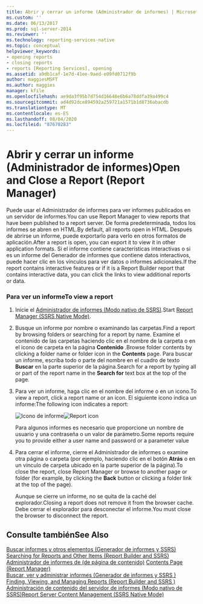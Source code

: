 ```yaml
---
title: Abrir y cerrar un informe (Administrador de informes) | Microsoft Docs
ms.custom: ''
ms.date: 06/13/2017
ms.prod: sql-server-2014
ms.reviewer: ''
ms.technology: reporting-services-native
ms.topic: conceptual
helpviewer_keywords:
- opening reports
- closing reports
- reports [Reporting Services], opening
ms.assetid: a9db1caf-1e7d-41ee-9aed-e09fd0712f9b
author: maggiesMSFT
ms.author: maggies
manager: kfile
ms.openlocfilehash: ae9da3f95b7d754d16648e6b6a78ddfa39a499c4
ms.sourcegitcommit: ad4d92dce894592a259721a1571b1d8736abacdb
ms.translationtype: MT
ms.contentlocale: es-ES
ms.lasthandoff: 08/04/2020
ms.locfileid: "87670283"
---
```

# <a name="open-and-close-a-report-report-manager"></a><span data-ttu-id="fd423-102">Abrir y cerrar un informe (Administrador de informes)</span><span class="sxs-lookup"><span data-stu-id="fd423-102">Open and Close a Report (Report Manager)</span></span>
  <span data-ttu-id="fd423-103">Puede usar el Administrador de informes para ver informes publicados en un servidor de informes.</span><span class="sxs-lookup"><span data-stu-id="fd423-103">You can use Report Manager to view reports that have been published to a report server.</span></span> <span data-ttu-id="fd423-104">De forma predeterminada, todos los informes se abren en HTML.</span><span class="sxs-lookup"><span data-stu-id="fd423-104">By default, all reports open in HTML.</span></span> <span data-ttu-id="fd423-105">Después de abrirse un informe, puede exportarlo para verlo en otros formatos de aplicación.</span><span class="sxs-lookup"><span data-stu-id="fd423-105">After a report is open, you can export it to view it in other application formats.</span></span> <span data-ttu-id="fd423-106">Si el informe contiene características interactivas o si es un informe del Generador de informes que contiene datos interactivos, puede hacer clic en los vínculos para ver datos o informes adicionales.</span><span class="sxs-lookup"><span data-stu-id="fd423-106">If the report contains interactive features or if it is a Report Builder report that contains interactive data, you can click the links to view additional reports or data.</span></span>  
  
### <a name="to-view-a-report"></a><span data-ttu-id="fd423-107">Para ver un informe</span><span class="sxs-lookup"><span data-stu-id="fd423-107">To view a report</span></span>  
  
1.  <span data-ttu-id="fd423-108">Inicie el [Administrador de informes &#40;Modo nativo de SSRS&#41;](../report-manager-ssrs-native-mode.md).</span><span class="sxs-lookup"><span data-stu-id="fd423-108">Start [Report Manager  &#40;SSRS Native Mode&#41;](../report-manager-ssrs-native-mode.md).</span></span>  
  
2.  <span data-ttu-id="fd423-109">Busque un informe por nombre o examinando las carpetas.</span><span class="sxs-lookup"><span data-stu-id="fd423-109">Find a report by browsing folders or searching for a report by name.</span></span> <span data-ttu-id="fd423-110">Examine el contenido de las carpetas haciendo clic en el nombre de la carpeta o en el icono de carpeta en la página **Contenido** .</span><span class="sxs-lookup"><span data-stu-id="fd423-110">Browse folder contents by clicking a folder name or folder icon in the **Contents** page.</span></span> <span data-ttu-id="fd423-111">Para buscar un informe, escriba todo o parte del nombre en el cuadro de texto **Buscar** en la parte superior de la página.</span><span class="sxs-lookup"><span data-stu-id="fd423-111">Search for a report by typing all or part of the report name in the **Search for** text box at the top of the page.</span></span>  
  
3.  <span data-ttu-id="fd423-112">Para ver un informe, haga clic en el nombre del informe o en un icono.</span><span class="sxs-lookup"><span data-stu-id="fd423-112">To view a report, click a report name or an icon.</span></span> <span data-ttu-id="fd423-113">El siguiente icono indica un informe:</span><span class="sxs-lookup"><span data-stu-id="fd423-113">The following icon indicates a report:</span></span>  
  
     <span data-ttu-id="fd423-114">![Icono de informe](../media/hlp-16doc.gif "Icono de informe")</span><span class="sxs-lookup"><span data-stu-id="fd423-114">![Report icon](../media/hlp-16doc.gif "Report icon")</span></span>  
  
     <span data-ttu-id="fd423-115">Para algunos informes es necesario que proporcione un nombre de usuario y una contraseña o un valor de parámetro.</span><span class="sxs-lookup"><span data-stu-id="fd423-115">Some reports require you to provide either a user name and password or a parameter value</span></span>  
  
4.  <span data-ttu-id="fd423-116">Para cerrar el informe, cierre el Administrador de informes o examine otra página o carpeta (por ejemplo, haciendo clic en el botón **Atrás** o en un vínculo de carpeta ubicado en la parte superior de la página).</span><span class="sxs-lookup"><span data-stu-id="fd423-116">To close the report, close Report Manager or browse to another page or folder (for example, by clicking the **Back** button or clicking a folder link at the top of the page).</span></span>  
  
     <span data-ttu-id="fd423-117">Aunque se cierre un informe, no se quita de la caché del explorador.</span><span class="sxs-lookup"><span data-stu-id="fd423-117">Closing a report does not remove it from the browser cache.</span></span> <span data-ttu-id="fd423-118">Debe cerrar el explorador para desconectar el informe.</span><span class="sxs-lookup"><span data-stu-id="fd423-118">You must close the browser to disconnect the report.</span></span>  
  
## <a name="see-also"></a><span data-ttu-id="fd423-119">Consulte también</span><span class="sxs-lookup"><span data-stu-id="fd423-119">See Also</span></span>  
 <span data-ttu-id="fd423-120">[Buscar informes y otros elementos &#40;Generador de informes y SSRS&#41;](../report-builder/searching-for-reports-and-other-items-report-builder-and-ssrs.md) </span><span class="sxs-lookup"><span data-stu-id="fd423-120">[Searching for Reports and Other Items &#40;Report Builder  and SSRS&#41;](../report-builder/searching-for-reports-and-other-items-report-builder-and-ssrs.md) </span></span>  
 <span data-ttu-id="fd423-121">[Administrador de informes de &#40;de página de contenido&#41;](../contents-page-report-manager.md) </span><span class="sxs-lookup"><span data-stu-id="fd423-121">[Contents Page &#40;Report Manager&#41;](../contents-page-report-manager.md) </span></span>  
 <span data-ttu-id="fd423-122">[Buscar, ver y administrar informes &#40;Generador de informes y SSRS &#41;](../report-builder/finding-viewing-and-managing-reports-report-builder-and-ssrs.md) </span><span class="sxs-lookup"><span data-stu-id="fd423-122">[Finding, Viewing, and Managing Reports &#40;Report Builder and SSRS &#41;](../report-builder/finding-viewing-and-managing-reports-report-builder-and-ssrs.md) </span></span>  
 [<span data-ttu-id="fd423-123">Administración de contenido del servidor de informes &#40;Modo nativo de SSRS&#41;</span><span class="sxs-lookup"><span data-stu-id="fd423-123">Report Server Content Management &#40;SSRS Native Mode&#41;</span></span>](../report-server/report-server-content-management-ssrs-native-mode.md)  
  
  
